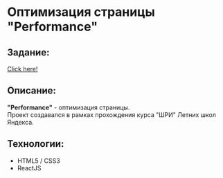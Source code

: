 # Оптимизация страницы "Performance"
## Задание:
[Click here!](https://github.com/4eb0da/shri2023-task)

## Описание:
**"Performance"** - оптимизация страницы.<br>
Проект создавался в рамках прохождения курса "ШРИ" Летних школ Яндекса.<br>

## Технологии:
- HTML5 / CSS3
- ReactJS